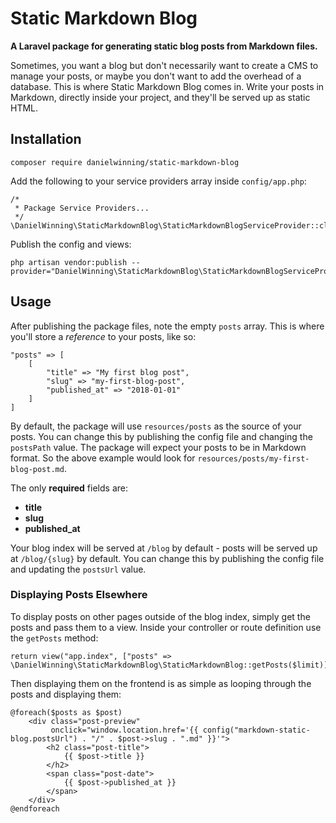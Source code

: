 # Static Markdown Blog

**A Laravel package for generating static blog posts from Markdown files.**

Sometimes, you want a blog but don't necessarily want to create a CMS to manage your posts, or maybe you don't want to
add the overhead of a database. This is where Static Markdown Blog comes in. Write your posts in Markdown, directly 
inside your project, and they'll be served up as static HTML.

## Installation
```
composer require danielwinning/static-markdown-blog
```

Add the following to your service providers array inside `config/app.php`:
```
/*
 * Package Service Providers...
 */
\DanielWinning\StaticMarkdownBlog\StaticMarkdownBlogServiceProvider::class
```

Publish the config and views:
```
php artisan vendor:publish --provider="DanielWinning\StaticMarkdownBlog\StaticMarkdownBlogServiceProvider"
```

## Usage

After publishing the package files, note the empty `posts` array. This is where you'll store a *reference* to your posts, 
like so:

```
"posts" => [
    [
        "title" => "My first blog post",
        "slug" => "my-first-blog-post",
        "published_at" => "2018-01-01"
    ]
]
```

By default, the package will use `resources/posts` as the source of your posts. You can change this by publishing the
config file and changing the `postsPath` value. The package will expect your posts to be in Markdown format. So the above
example would look for `resources/posts/my-first-blog-post.md`.

The only **required** fields are:

- **title**
- **slug**
- **published_at**

Your blog index will be served at `/blog` by default - posts will be served up at `/blog/{slug}` by default. You can 
change this by publishing the config file and updating the `postsUrl` value.

### Displaying Posts Elsewhere

To display posts on other pages outside of the blog index, simply get the posts and pass them to a view. Inside 
your controller or route definition use the `getPosts` method:

```
return view("app.index", ["posts" => \DanielWinning\StaticMarkdownBlog\StaticMarkdownBlog::getPosts($limit)]);
```

Then displaying them on the frontend is as simple as looping through the posts and displaying them:
```
@foreach($posts as $post)
    <div class="post-preview" 
         onclick="window.location.href='{{ config("markdown-static-blog.postsUrl") . "/" . $post->slug . ".md" }}'">
        <h2 class="post-title">
            {{ $post->title }}
        </h2>
        <span class="post-date">
            {{ $post->published_at }}
        </span>
    </div>
@endforeach
```
